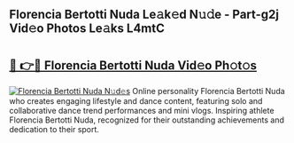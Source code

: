 ## Florencia Bertotti Nuda Le𝚊k𝚎d N𝚞𝚍e - Part-g2j Vid𝚎o Photos Le𝚊ks L4mtC

# <h2><a href="http://fbfxnpk.evod.top/?m=Florencia+Bertotti+Nuda">🔗 👉🔴 Florencia Bertotti Nuda Vid𝚎o Ph𝚘t𝚘s</a></h2>

[![Florencia Bertotti Nuda N𝚞d𝚎s](https://i.imgur.com/8V9OHl7.gif)](http://fbfxnpk.evod.top/?m=Florencia+Bertotti+Nuda)
Online personality Florencia Bertotti Nuda who creates engaging lifestyle and dance content, featuring solo and collaborative dance trend performances and mini vlogs. Inspiring athlete Florencia Bertotti Nuda, recognized for their outstanding achievements and dedication to their sport. 

